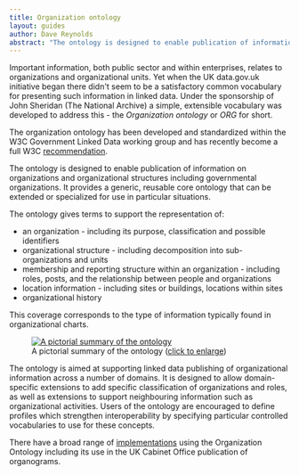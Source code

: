 ```yaml
---
title: Organization ontology
layout: guides
author: Dave Reynolds
abstract: "The ontology is designed to enable publication of information on organizations and organizational structures including governmental organizations. It provides a generic, reusable core ontology that can be extended or specialized for use in particular situations."
---
```


Important information, both public sector and within enterprises, relates to organizations and organizational units. Yet when the UK data.gov.uk initiative began there didn't seem to be a satisfactory common vocabulary for presenting such information in linked data. Under the sponsorship of John Sheridan (The National Archive) a simple, extensible vocabulary was developed to address this - the _Organization ontology_ or _ORG_ for short.

The organization ontology has been developed and standardized within the W3C Government Linked Data working group and has recently become a full W3C [recommendation](http://www.w3.org/TR/vocab-org/).

The ontology is designed to enable publication of information on organizations and organizational structures including governmental organizations. It provides a generic, reusable core ontology that can be extended or specialized for use in particular situations.

The ontology gives terms to support the representation of:

* an organization - including its purpose, classification and possible identifiers
* organizational structure - including decomposition into sub-organizations and units
* membership and reporting structure within an organization - including roles, posts, and the relationship between people and organizations
* location information - including sites or buildings, locations within sites
* organizational history 

This coverage corresponds to the type of information typically found in organizational charts. 

<figure id="summary">
	<a href="http://www.w3.org/TR/vocab-org/img/OrgOntology20130502.png"><img src="http://www.w3.org/TR/vocab-org/img/OrgOntology20130502.png" alt="A pictorial summary of the ontology"></a>
	<figcaption>A pictorial summary of the ontology (<a href="http://www.w3.org/TR/vocab-org/img/OrgOntology20130502.png">click to enlarge</a>)</figcaption>
</figure>

The ontology is aimed at supporting linked data publishing of organizational information across a number of domains. It is designed to allow domain-specific extensions to add specific classification of organizations and roles, as well as extensions to support neighbouring information such as organizational activities. Users of the ontology are encouraged to define profiles which strengthen interoperability by specifying particular controlled vocabularies to use for these concepts.

There have a broad range of [implementations](http://www.w3.org/2011/gld/wiki/ORG_Implementations) using the Organization Ontology including its use in the UK Cabinet Office publication of organograms.